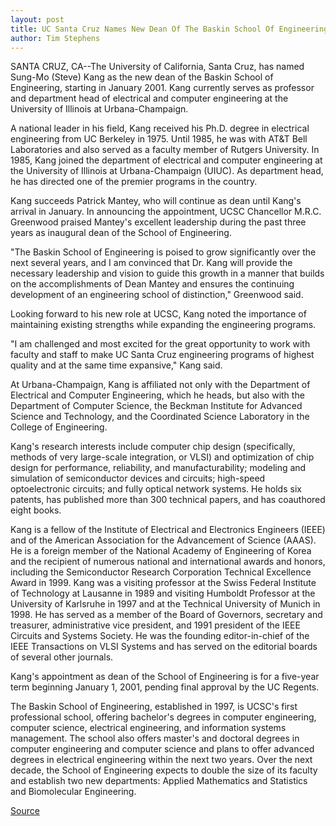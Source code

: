 ```yaml
---
layout: post
title: UC Santa Cruz Names New Dean Of The Baskin School Of Engineering
author: Tim Stephens
---
```


SANTA CRUZ, CA--The University of California, Santa Cruz, has named Sung-Mo (Steve) Kang as the new dean of the Baskin School of Engineering, starting in January 2001. Kang currently serves as professor and department head of electrical and computer engineering at the University of Illinois at Urbana-Champaign.

A national leader in his field, Kang received his Ph.D. degree in electrical engineering from UC Berkeley in 1975. Until 1985, he was with AT&T Bell Laboratories and also served as a faculty member of Rutgers University. In 1985, Kang joined the department of electrical and computer engineering at the University of Illinois at Urbana-Champaign (UIUC). As department head, he has directed one of the premier programs in the country.

Kang succeeds Patrick Mantey, who will continue as dean until Kang's arrival in January. In announcing the appointment, UCSC Chancellor M.R.C. Greenwood praised Mantey's excellent leadership during the past three years as inaugural dean of the School of Engineering.

"The Baskin School of Engineering is poised to grow significantly over the next several years, and I am convinced that Dr. Kang will provide the necessary leadership and vision to guide this growth in a manner that builds on the accomplishments of Dean Mantey and ensures the continuing development of an engineering school of distinction," Greenwood said.

Looking forward to his new role at UCSC, Kang noted the importance of maintaining existing strengths while expanding the engineering programs.

"I am challenged and most excited for the great opportunity to work with faculty and staff to make UC Santa Cruz engineering programs of highest quality and at the same time expansive," Kang said.

At Urbana-Champaign, Kang is affiliated not only with the Department of Electrical and Computer Engineering, which he heads, but also with the Department of Computer Science, the Beckman Institute for Advanced Science and Technology, and the Coordinated Science Laboratory in the College of Engineering.

Kang's research interests include computer chip design (specifically, methods of very large-scale integration, or VLSI) and optimization of chip design for performance, reliability, and manufacturability; modeling and simulation of semiconductor devices and circuits; high-speed optoelectronic circuits; and fully optical network systems. He holds six patents, has published more than 300 technical papers, and has coauthored eight books.

Kang is a fellow of the Institute of Electrical and Electronics Engineers (IEEE) and of the American Association for the Advancement of Science (AAAS). He is a foreign member of the National Academy of Engineering of Korea and the recipient of numerous national and international awards and honors, including the Semiconductor Research Corporation Technical Excellence Award in 1999. Kang was a visiting professor at the Swiss Federal Institute of Technology at Lausanne in 1989 and visiting Humboldt Professor at the University of Karlsruhe in 1997 and at the Technical University of Munich in 1998. He has served as a member of the Board of Governors, secretary and treasurer, administrative vice president, and 1991 president of the IEEE Circuits and Systems Society. He was the founding editor-in-chief of the IEEE Transactions on VLSI Systems and has served on the editorial boards of several other journals.

Kang's appointment as dean of the School of Engineering is for a five-year term beginning January 1, 2001, pending final approval by the UC Regents.

The Baskin School of Engineering, established in 1997, is UCSC's first professional school, offering bachelor's degrees in computer engineering, computer science, electrical engineering, and information systems management. The school also offers master's and doctoral degrees in computer engineering and computer science and plans to offer advanced degrees in electrical engineering within the next two years. Over the next decade, the School of Engineering expects to double the size of its faculty and establish two new departments: Applied Mathematics and Statistics and Biomolecular Engineering.

[Source](http://www1.ucsc.edu/news_events/press_releases/archive/00-01/08-00/kang.htm "Permalink to UC Santa Cruz names new dean of the Baskin School of Engineering")
